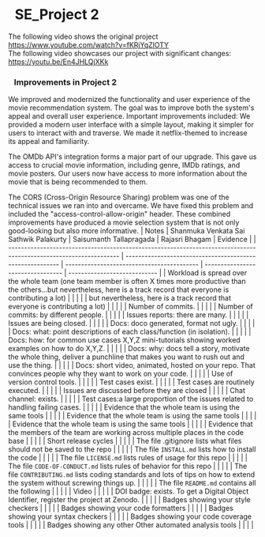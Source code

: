 # &nbsp;&nbsp;SE_Project 2
The following video shows the original project
https://www.youtube.com/watch?v=fKRjYqZlOTY
<br>
The following video showcases our project with significant changes: 
https://youtu.be/En4JHLQjXKk

### &nbsp;&nbsp; Improvements in Project 2

We improved and modernized the functionality and user experience of the movie recommendation system. The goal was to improve both the system's appeal and overall user experience. Important improvements included:
We provided a modern user interface with a simple layout, making it simpler for users to interact with and traverse. We made it netflix-themed to increase its appeal and familiarity.

The OMDb API's integration forms a major part of our upgrade. This gave us access to crucial movie information, including genre, IMDb ratings, and movie posters. Our users now have access to more information about the movie that is being recommended to them.

The CORS (Cross-Origin Resource Sharing) problem was one of the technical issues we ran into and overcame. We have fixed this problem and included the "access-control-allow-origin" header. These combined improvements have produced a movie selection system that is not only good-looking but also more informative.
| Notes                                                                                                             | Shanmuka Venkata Sai Sathwik Palakurty                    | Saisumanth Tallapragada                    | Rajasri Bhagam                    | Evidence                    |
| ----------------------------------------------------------------------------------------------------------------- | --------------------------------------------------------- | ------------------------------------------ | --------------------------------- | ---------------------------- |
| Workload is spread over the whole team (one team member is often X times more productive than the others...but nevertheless, here is a track record that everyone is contributing a lot) |  |  |  |
| but nevertheless, here is a track record that everyone is contributing a lot) |  |  |  |
| Number of commits. |  |  |  |
| Number of commits: by different people. |  |  |  |
| Issues reports: there are many. |  |  |  |
| Issues are being closed. |  |  |  |
| Docs: doco generated, format not ugly. |  |  |  |
| Docs: what: point descriptions of each class/function (in isolation). |  |  |  |
| Docs: how: for common use cases X,Y,Z mini-tutorials showing worked examples on how to do X,Y,Z. |  |  |  |
| Docs: why: docs tell a story, motivate the whole thing, deliver a punchline that makes you want to rush out and use the thing. |  |  |  |
| Docs: short video, animated, hosted on your repo. That convinces people why they want to work on your code. |  |  |  |
| Use of version control tools. |  |  |  |
| Test cases exist. |  |  |  |
| Test cases are routinely executed. |  |  |  |
| Issues are discussed before they are closed |  |  |  |
| Chat channel: exists. |  |  |  |
| Test cases:a large proportion of the issues related to handling failing cases. |  |  |  |
| Evidence that the whole team is using the same tools |  |  |  |
| Evidence that the whole team is using the same tools |  |  |  |
| Evidence that the whole team is using the same tools |  |  |  |
| Evidence that the members of the team are working across multiple places in the code base |  |  |  |
| Short release cycles |  |  |  |
| The file .gitignore lists what files should not be saved to the repo |  |  |  |
| The file `INSTALL.md` lists how to install the code |  |  |  |
| The file `LICENSE.md` lists rules of usage for this repo |  |  |  |
| The file `CODE-OF-CONDUCT.md` lists rules of behavior for this repo |  |  |  |
| The file `CONTRIBUTING.md` lists coding standards and lots of tips on how to extend the system without screwing things up. |  |  |  |
| The file `README.md` contains all the following |  |  |  |
| Video |  |  |  |
| DOI badge: exists. To get a Digital Object Identifier, register the project at Zenodo. |  |  |  |
| Badges showing your style checkers |  |  |  |
| Badges showing your code formatters |  |  |  |
| Badges showing your syntax checkers |  |  |  |
| Badges showing your code coverage tools |  |  |  |
| Badges showing any other Other automated analysis tools |  |  |  |
